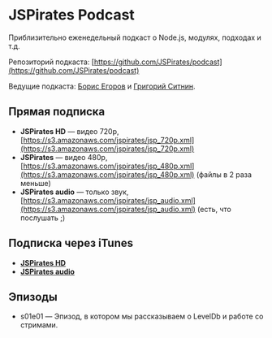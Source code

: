 # JSPirates Podcast

Приблизительно еженедельный подкаст о Node.js, модулях, подходах и т.д.

Репозиторий подкаста: [https://github.com/JSPirates/podcast](https://github.com/JSPirates/podcast)

Ведущие подкаста: [Борис Егоров](http://github.com/dolphin278) и [Григорий Ситнин](http://github.com/sitnin).

## Прямая подписка

* **JSPirates HD** — видео 720p, [https://s3.amazonaws.com/jspirates/jsp_720p.xml](https://s3.amazonaws.com/jspirates/jsp_720p.xml)
* **JSPirates** — видео 480p, [https://s3.amazonaws.com/jspirates/jsp_480p.xml](https://s3.amazonaws.com/jspirates/jsp_480p.xml) (файлы в 2 раза меньше)
* **JSPirates audio** — только звук, [https://s3.amazonaws.com/jspirates/jsp_audio.xml](https://s3.amazonaws.com/jspirates/jsp_audio.xml) (есть, что послушать ;)

## Подписка через iTunes

* **[JSPirates HD](http://itunes.apple.com/ru/podcast?684240414)**
* **[JSPirates audio](http://itunes.apple.com/ru/podcast?684239776)**

## Эпизоды

  * s01e01 — Эпизод, в котором мы рассказываем о LevelDb и работе со стримами.

